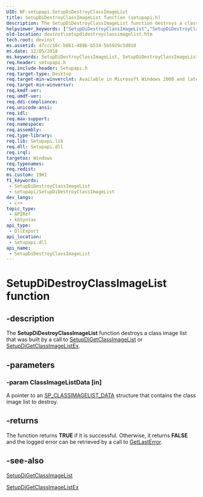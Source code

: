 ```yaml
---
UID: NF:setupapi.SetupDiDestroyClassImageList
title: SetupDiDestroyClassImageList function (setupapi.h)
description: The SetupDiDestroyClassImageList function destroys a class image list that was built by a call to SetupDiGetClassImageList or SetupDiGetClassImageListEx.
helpviewer_keywords: ["SetupDiDestroyClassImageList","SetupDiDestroyClassImageList function [Device and Driver Installation]","devinst.setupdidestroyclassimagelist","di-rtns_15428f4d-4785-460b-9da1-746cf2c69159.xml","setupapi/SetupDiDestroyClassImageList"]
old-location: devinst\setupdidestroyclassimagelist.htm
tech.root: devinst
ms.assetid: 47ccc16c-b061-489b-b534-5b5929c5d010
ms.date: 12/05/2018
ms.keywords: SetupDiDestroyClassImageList, SetupDiDestroyClassImageList function [Device and Driver Installation], devinst.setupdidestroyclassimagelist, di-rtns_15428f4d-4785-460b-9da1-746cf2c69159.xml, setupapi/SetupDiDestroyClassImageList
req.header: setupapi.h
req.include-header: Setupapi.h
req.target-type: Desktop
req.target-min-winverclnt: Available in Microsoft Windows 2000 and later versions of Windows.
req.target-min-winversvr: 
req.kmdf-ver: 
req.umdf-ver: 
req.ddi-compliance: 
req.unicode-ansi: 
req.idl: 
req.max-support: 
req.namespace: 
req.assembly: 
req.type-library: 
req.lib: Setupapi.lib
req.dll: Setupapi.dll
req.irql: 
targetos: Windows
req.typenames: 
req.redist: 
ms.custom: 19H1
f1_keywords:
 - SetupDiDestroyClassImageList
 - setupapi/SetupDiDestroyClassImageList
dev_langs:
 - c++
topic_type:
 - APIRef
 - kbSyntax
api_type:
 - DllExport
api_location:
 - Setupapi.dll
api_name:
 - SetupDiDestroyClassImageList
---
```


# SetupDiDestroyClassImageList function


## -description

The <b>SetupDiDestroyClassImageList</b> function destroys a class image list that was built by a call to <a href="https://docs.microsoft.com/windows/desktop/api/setupapi/nf-setupapi-setupdigetclassimagelist">SetupDiGetClassImageList</a> or <a href="https://docs.microsoft.com/windows/desktop/api/setupapi/nf-setupapi-setupdigetclassimagelistexa">SetupDiGetClassImageListEx</a>.

## -parameters

### -param ClassImageListData [in]

A pointer to an <a href="https://docs.microsoft.com/windows/desktop/api/setupapi/ns-setupapi-sp_classimagelist_data">SP_CLASSIMAGELIST_DATA</a> structure that contains the class image list to destroy.

## -returns

The function returns <b>TRUE</b> if it is successful. Otherwise, it returns <b>FALSE</b> and the logged error can be retrieved by a call to <a href="https://msdn.microsoft.com/library/ms679360(VS.85).aspx">GetLastError</a>.

## -see-also

<a href="https://docs.microsoft.com/windows/desktop/api/setupapi/nf-setupapi-setupdigetclassimagelist">SetupDiGetClassImageList</a>



<a href="https://docs.microsoft.com/windows/desktop/api/setupapi/nf-setupapi-setupdigetclassimagelistexa">SetupDiGetClassImageListEx</a>

